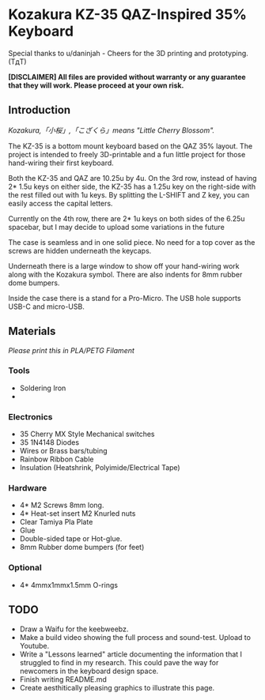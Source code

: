 # Kozakura KZ-35 QAZ-Inspired 35% Keyboard
Special thanks to u/daninjah - Cheers for the 3D printing and prototyping. (TдT)

**[DISCLAIMER]
All files are provided without warranty or any guarantee that they will work. Please proceed at your own risk.**

## Introduction
_Kozakura,「小桜」,「こざくら」means "Little Cherry Blossom"._

The KZ-35 is a bottom mount keyboard based on the QAZ 35% layout. The project is intended to freely 3D-printable and a fun little project for those hand-wiring their first keyboard.

Both the KZ-35 and QAZ are 10.25u by 4u. On the 3rd row, instead of having 2* 1.5u keys on either side, the KZ-35 has a 1.25u key on the right-side with the rest filled out with 1u keys. By splitting the L-SHIFT and Z key, you can easily access the capital letters.

Currently on the 4th row, there are 2* 1u keys on both sides of the 6.25u spacebar, but I may decide to upload some variations in the future

The case is seamless and in one solid piece. No need for a top cover as the screws are hidden underneath the keycaps.

Underneath there is a large window to show off your hand-wiring work along with the Kozakura symbol. There are also indents for 8mm rubber dome bumpers.

Inside the case there is a stand for a Pro-Micro. The USB hole supports USB-C and micro-USB.

## Materials
_Please print this in PLA/PETG Filament_

### Tools
- Soldering Iron
- 
### Electronics
- 35 Cherry MX Style Mechanical switches
- 35 1N4148 Diodes
- Wires or Brass bars/tubing
- Rainbow Ribbon Cable
- Insulation (Heatshrink, Polyimide/Electrical Tape)

### Hardware 
- 4* M2 Screws 8mm long.
- 4* Heat-set insert M2 Knurled nuts
- Clear Tamiya Pla Plate
- Glue
- Double-sided tape or Hot-glue.
- 8mm Rubber dome bumpers (for feet)

### Optional
- 4* 4mmx1mmx1.5mm O-rings


## TODO
- Draw a Waifu for the keebweebz.
- Make a build video showing the full process and sound-test. Upload to Youtube.
- Write a "Lessons learned" article documenting the information that I struggled to find in my research. This could pave the way for newcomers in the keyboard design space.
- Finish writing README.md
- Create aesthitically pleasing graphics to illustrate this page.

